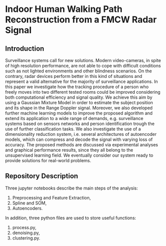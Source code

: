 # Indoor Human Walking Path Reconstruction from a FMCW Radar Signal

## Introduction
Surveillance systems call for new solutions. Modern
video-cameras, in spite of high resolution performance, are
not able to cope with difficult conditions such as not lighted
environments and other blindness scenarios. On the contrary,
radar devices perform better in this kind of situations and
represent a valid alternative for the majority of surveillance
applications. In this paper we investigate how the tracking
procedure of a person who freely moves into two different
tested rooms could be improved considering both computational
efficiency and signal quality. We achieve this aim by using
a Gaussian Mixture Model in order to estimate the subject
position and its shape in the Range Doppler signal. Moreover, we
also developed further machine learning models to improve the
proposed algorithm and extend its application to a wide range
of demands, e.g. surveillance systems based on sensors networks
and person identification trough the use of further classification
tasks. We also investigate the use of a dimensionality reduction
system, i.e. several architectures of autoencoder models, which
can compress and decode the signal with varying loss of accuracy.
The proposed methods are discussed via experimental analyses
and graphical performance results, since they all belong to the
unsupervised learning field. We eventually consider our system
ready to provide solutions for real-world problems.

## Repository Description
Three jupyter notebooks describe the main steps of the analysis:
1. Preprocessing and Feature Extraction,
2. Spline and SOM,
3. Autoencoders.

In addition, three python files are used to store useful functions:
1. process.py,
2. denoising.py,
3. clustering.py.
